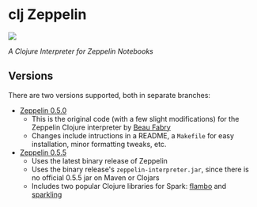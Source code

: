 # clj Zeppelin

[![][clj-zep-logo]][clj-zep-logo-large]

[clj-zep-logo]: resources/images/clojurezeppelin-logo-x250.png
[clj-zep-logo-large]: resources/images/clojurezeppelin-logo-x1000.png

*A Clojure Interpreter for Zeppelin Notebooks*

## Versions

There are two versions supported, both in separate branches:

* [Zeppelin 0.5.0](../../tree/Zeppelin-0.5.0)
  * This is the original code (with a few slight modifications) for the Zeppelin Clojure interpreter by [Beau Fabry](https://github.com/bfabry)
  * Changes include intructions in a README, a ``Makefile`` for easy installation, minor formatting tweaks, etc.
* [Zeppelin 0.5.5](../../tree/Zeppelin-0.5.5)
  * Uses the latest binary release of Zeppelin
  * Uses the binary release's ``zeppelin-interpreter.jar``, since there is no official 0.5.5 jar on Maven or Clojars
  * Includes two popular Clojure libraries for Spark: [flambo](https://github.com/yieldbot/flambo) and [sparkling](https://github.com/gorillalabs/sparkling)


